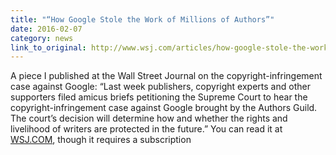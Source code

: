 ```yaml
---
title: "“How Google Stole the Work of Millions of Authors”"
date: 2016-02-07
category: news
link_to_original: http://www.wsj.com/articles/how-google-stole-the-work-of-millions-of-authors-1454880410
---
```

A piece I published at the Wall Street Journal on the copyright-infringement case against Google: “Last week publishers, copyright experts and other supporters filed amicus briefs petitioning the Supreme Court to hear the copyright-infringement case against Google brought by the Authors Guild. The court’s decision will determine how and whether the rights and livelihood of writers are protected in the future.” You can read it at [WSJ.COM](http://www.wsj.com/articles/how-google-stole-the-work-of-millions-of-authors-1454880410), though it requires a subscription
